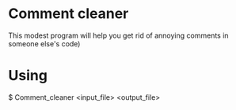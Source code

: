 Comment cleaner
=================
This modest program will help you get rid of annoying comments in someone else's code)
# Using
$ Comment_cleaner <input_file> <output_file>
